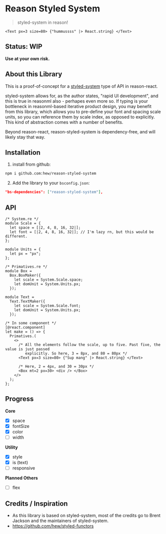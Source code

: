 # Reason Styled System

> styled-system in reason!

```reason
<Text px=3 size=80> {"hummussss" |> React.string} </Text>
```

## Status: WIP

**Use at your own risk.**

## About this Library

This is a proof-of-concept for a [styled-system](https://github.com/styled-system/) type of API in reason-react. 

styled-system allows for, as the author states, "rapid UI development", and this is true in reasonml also - perhapes even more so.
If typing is your bottleneck in reasonml-based iterative product design, you may benefit from this library, which allows you to
pre-define your font and spacing scale units, so you can reference them by scale index, as opposed to explicitly. This kind of abstraction
comes with a number of benefits.

Beyond reason-react, reason-styled-system is dependency-free, and will likely stay that way.

## Installation

1. install from github:
  ```sh
  npm i github.com:hew/reason-styled-system
  ```

2. Add the library to your `bsconfig.json`:
  ```json
  "bs-dependencies": ["reason-styled-system"],
  ```


## API 

```reason
/* System.re */
module Scale = {
  let space = [|2, 4, 8, 16, 32|];
  let font = [|2, 4, 8, 16, 32|]; // I'm lazy rn, but this would be different.
};

module Units = {
  let px = "px";
};
```

```reason
/* Primatives.re */
module Box =
  Box.BoxMaker({
    let scale = System.Scale.space;
    let domUnit = System.Units.px;
  });

module Text =
  Text.TextMaker({
    let scale = System.Scale.font;
    let domUnit = System.Units.px;
  });

```

```reason
/* In some component */
[@react.component]
let make = () => {
  Primatives.(
    <>
      /* All the elements follow the scale, up to five. Past five, the value is just passed
         explicitly. So here, 3 = 8px, and 80 = 80px */
      <Text px=3 size=80> {"Sup mang" |> React.string} </Text>
      
      /* Here, 2 = 4px, and 30 = 30px */
      <Box mt=2 px=30> <div /> </Box>
    </>
  );
};

```


## Progress

**Core**
- [x] space
- [x] fontSize
- [x] color
- [ ] width

**Utility**
- [x] style
- [x] is (text)
- [ ] responsive

**Planned Others**
- [ ] flex


## Credits / Inspiration

* As this library is based on styled-system, most of the credits go to Brent Jackson and the maintainers of styled-system.
* https://github.com/hew/styled-functors
